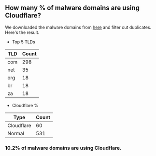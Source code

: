 ## How many % of malware domains are using Cloudflare?


We downloaded the malware domains from [here](https://urlhaus.abuse.ch) and filter out duplicates.
Here's the result.


[//]: # (start replacement)


- Top 5 TLDs

| TLD | Count |
| --- | --- |
| com | 298 |
| net | 35 |
| org | 18 |
| br | 18 |
| za | 18 |


- Cloudflare %

| Type | Count |
| --- | --- |
| Cloudflare | 60 |
| Normal | 531 |


### 10.2% of malware domains are using Cloudflare.